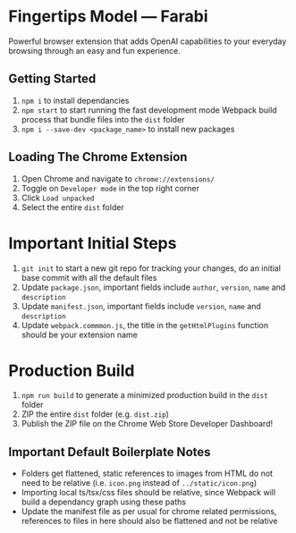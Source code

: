# Fingertips Model — Farabi

Powerful browser extension that adds OpenAI capabilities to your everyday browsing through an easy and fun experience.

## Getting Started

1. `npm i` to install dependancies
2. `npm start` to start running the fast development mode Webpack build process that bundle files into the `dist` folder
3. `npm i --save-dev <package_name>` to install new packages

## Loading The Chrome Extension

1. Open Chrome and navigate to `chrome://extensions/`
2. Toggle on `Developer mode` in the top right corner
3. Click `Load unpacked`
4. Select the entire `dist` folder

# Important Initial Steps

1. `git init` to start a new git repo for tracking your changes, do an initial base commit with all the default files
2. Update `package.json`, important fields include `author`, `version`, `name` and `description`
3. Update `manifest.json`, important fields include `version`, `name` and `description`
4. Update `webpack.commmon.js`, the title in the `getHtmlPlugins` function should be your extension name

# Production Build

1. `npm run build` to generate a minimized production build in the `dist` folder
2. ZIP the entire `dist` folder (e.g. `dist.zip`)
3. Publish the ZIP file on the Chrome Web Store Developer Dashboard!

## Important Default Boilerplate Notes

-   Folders get flattened, static references to images from HTML do not need to be relative (i.e. `icon.png` instead of `../static/icon.png`)
-   Importing local ts/tsx/css files should be relative, since Webpack will build a dependancy graph using these paths
-   Update the manifest file as per usual for chrome related permissions, references to files in here should also be flattened and not be relative
